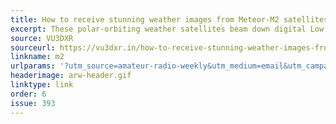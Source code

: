 ```yaml
---
title: How to receive stunning weather images from Meteor-M2 satellites
excerpt: These polar-orbiting weather satellites beam down digital Low Rate Picture Transmission (LRPT) signals at 137 MHz.
source: VU3DXR
sourceurl: https://vu3dxr.in/how-to-receive-stunning-weather-images-from-meteor-m2-satellites/
linkname: m2
urlparams: '?utm_source=amateur-radio-weekly&utm_medium=email&utm_campaign=newsletter'
headerimage: arw-header.gif
linktype: link
order: 6
issue: 393
---
```

